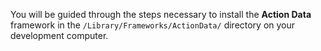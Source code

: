You will be guided through the steps necessary to install the **Action Data** framework in the `/Library/Frameworks/ActionData/` directory on your development computer.


